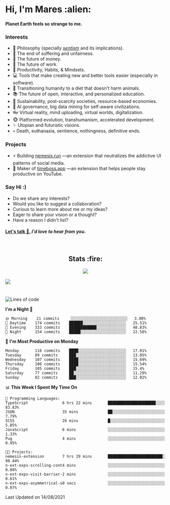 <h1>Hi, I'm Mares :alien:</h1>

#### Planet Earth feels so strange to me.

### **Interests**

- 🌊 Philosophy (specially [_sentism_][sentismmedium] and its implications).
- 🎯 The end of suffering and unfairness.
- 💸 The future of money.
- 💼 The future of work.
- 🧠 Productivity, Habits, & Mindsets.
- 💻 Tools that make creating new and better tools easier (especially in software).
- 🥗 Transitioning humanity to a diet that doesn't harm animals.
- 📚 The future of open, interactive, and personalized education.
- 🌱 Sustainability, post-scarcity societies, resource-based economies.
- 🤖 AI governance, big data mining for self-aware civilizations.
- 👓 Virtual reality, mind uploading, virtual worlds, digitalization.
- 🐵 Platformed evolution, transhumanism, accelerated development.
- ✨ Utopian and futuristic visions.
- 💀 Death, euthanasia, sentience, nothingness, definitive ends.


### **Projects**

- ⚡ Building [nemesis.run](https://nemesis.run) —an extension that neutralizes the addictive UI patterns of social media.
- 💎 Maker of [timeboss.app](https://timeboss.app) —an extension that helps people stay productive on YouTube.


### **Say Hi :)**

- Do we share any interests?
- Would you like to suggest a collaboration?
- Curious to learn more about me or my ideas?
- Eager to share your vision or a thought?
- Have a reason I didn't list?

#### [Let's talk :wave:.](mailto:mareszhar@gmail.com) _I'd love to hear from you_.

[sentismmedium]: https://medium.com/@mareszhar/born-a-prisoner-a-reflection-about-life-its-struggles-and-a-plan-to-escape-d8566ce9b026

<br>

<h2 align="center">Stats :fire:</h2>

<div align="center">
  <img src="https://github-readme-streak-stats.herokuapp.com?user=mareszhar&theme=black-ice&hide_border=true&stroke=FFFFFF15&ring=DF8FFE&fire=DF8FFE&currStreakLabel=DF8FFE&background=1A232A&currStreakNum=86FFAB">
</div>

<!-- Add or remove this: &dates=B1AAB3FF at the end of the streak stats URL if they get bugged and aren't updating -->

<br>

<img src="https://activity-graph.herokuapp.com/graph?username=mareszhar&theme=nord&bg_color=00000000&color=979797&line=DF8FFE&point=00000000&area=true&hide_border=true">

<br>

<h1></h1>

<!--START_SECTION:waka-->
![Lines of code](https://img.shields.io/badge/From%20Hello%20World%20I%27ve%20Written-102866%20lines%20of%20code-blue)

**I'm a Night 🦉** 

```text
🌞 Morning    21 commits     ░░░░░░░░░░░░░░░░░░░░░░░░░   3.08% 
🌆 Daytime    174 commits    ██████░░░░░░░░░░░░░░░░░░░   25.51% 
🌃 Evening    333 commits    ████████████░░░░░░░░░░░░░   48.83% 
🌙 Night      154 commits    █████░░░░░░░░░░░░░░░░░░░░   22.58%

```
📅 **I'm Most Productive on Monday** 

```text
Monday       116 commits    ████░░░░░░░░░░░░░░░░░░░░░   17.01% 
Tuesday      89 commits     ███░░░░░░░░░░░░░░░░░░░░░░   13.05% 
Wednesday    107 commits    ████░░░░░░░░░░░░░░░░░░░░░   15.69% 
Thursday     106 commits    ████░░░░░░░░░░░░░░░░░░░░░   15.54% 
Friday       105 commits    ███░░░░░░░░░░░░░░░░░░░░░░   15.4% 
Saturday     77 commits     ██░░░░░░░░░░░░░░░░░░░░░░░   11.29% 
Sunday       82 commits     ███░░░░░░░░░░░░░░░░░░░░░░   12.02%

```


📊 **This Week I Spent My Time On** 

```text
💬 Programming Languages: 
TypeScript               6 hrs 22 mins       █████████████████████░░░░   83.83% 
JSON                     35 mins             ██░░░░░░░░░░░░░░░░░░░░░░░   7.79% 
SCSS                     26 mins             █░░░░░░░░░░░░░░░░░░░░░░░░   5.85% 
JavaScript               6 mins              ░░░░░░░░░░░░░░░░░░░░░░░░░   1.33% 
Pug                      4 mins              ░░░░░░░░░░░░░░░░░░░░░░░░░   0.95%

🐱‍💻 Projects: 
nemesis-extension        7 hrs 29 mins       ████████████████████████░   98.44% 
n-ext-exps-scrolling-cont4 mins              ░░░░░░░░░░░░░░░░░░░░░░░░░   0.88% 
n-ext-exps-visit-barrier-2 mins              ░░░░░░░░░░░░░░░░░░░░░░░░░   0.61% 
n-ext-exps-asymmetrical-s0 secs              ░░░░░░░░░░░░░░░░░░░░░░░░░   0.07%

```


 Last Updated on 14/08/2021
<!--END_SECTION:waka-->

